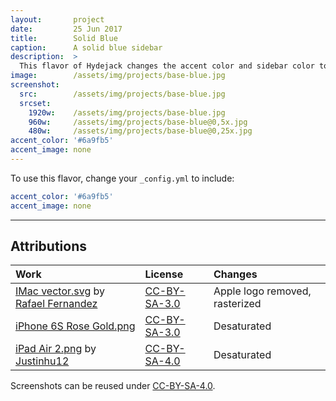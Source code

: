 ```yaml
---
layout:       project
date:         25 Jun 2017
title:        Solid Blue
caption:      A solid blue sidebar
description:  >
  This flavor of Hydejack changes the accent color and sidebar color to the same blue as the "0d"-theme of the original Hyde Jekyll theme.
image:        /assets/img/projects/base-blue.jpg
screenshot:
  src:        /assets/img/projects/base-blue.jpg
  srcset:   
    1920w:    /assets/img/projects/base-blue.jpg
    960w:     /assets/img/projects/base-blue@0,5x.jpg
    480w:     /assets/img/projects/base-blue@0,25x.jpg
accent_color: '#6a9fb5'
accent_image: none
---
```


To use this flavor, change your `_config.yml` to include:

~~~yml
accent_color: '#6a9fb5'
accent_image: none
~~~

***

## Attributions

| Work                                                   | License        | Changes
|:-------------------------------------------------------|:---------------|:-
| [IMac vector.svg][11] by [Rafael Fernandez][12]        | [CC-BY-SA-3.0] | Apple logo removed, rasterized
| [iPhone 6S Rose Gold.png][21]                          | [CC-BY-SA-3.0] | Desaturated
| [iPad Air 2.png][31] by [Justinhu12][32]               | [CC-BY-SA-4.0] | Desaturated

Screenshots can be reused under [CC-BY-SA-4.0].

[11]: https://commons.wikimedia.org/wiki/File:IMac_vector.svg
[12]: https://commons.wikimedia.org/wiki/User:TheGoldenBox
[21]: https://commons.wikimedia.org/wiki/File:IPhone_6S_Rose_Gold.png
[31]: https://commons.wikimedia.org/wiki/File:IPad_Air_2.png
[32]: https://commons.wikimedia.org/wiki/User:Justinhu12

[CC-BY-SA-4.0]: https://creativecommons.org/licenses/by-sa/4.0/
[CC-BY-SA-3.0]: https://creativecommons.org/licenses/by-sa/3.0/
